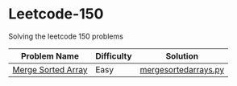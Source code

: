 # Leetcode-150
Solving the leetcode 150 problems

| Problem Name     | Difficulty | Solution |
|-----------------|------------|----------|
| [Merge Sorted Array](https://leetcode.com/problems/merge-sorted-array/) | Easy | [mergesortedarrays.py](solutions/two_sum.py) |
